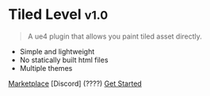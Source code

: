 <!-- _coverpage.md -->

# Tiled Level <small>v1.0</small>

> A ue4 plugin that allows you paint tiled asset directly.

- Simple and lightweight
- No statically built html files
- Multiple themes

[Marketplace](https://github.com/docsifyjs/docsify/)
[Discord] (????)
[Get Started](#docsify)